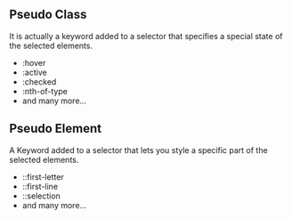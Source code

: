 ## Pseudo Class
It is actually a keyword added to a selector that specifies a special state of the selected elements.
- :hover
- :active
- :checked
- :nth-of-type
- and many more...

## Pseudo Element
A Keyword added to a selector that lets you style a specific part of the selected elements.
- ::first-letter
- ::first-line
- ::selection
- and many more...